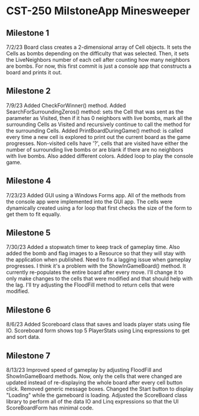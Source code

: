 # CST-250 MilstoneApp Minesweeper
## Milestone 1
7/2/23
Board class creates a 2-dimensional array of Cell objects.  It sets the Cells as bombs depending on the difficulty that was selected.  Then, it sets the LiveNeighbors number of each cell after counting how many neighbors are bombs.  For now, this first commit is just a console app that constructs a board and prints it out.

## Milestone 2
7/9/23
Added CheckForWinner() method.
Added SearchForSurroundingZeros() method: sets the Cell that was sent as the parameter as Visited, then if it has 0 neighbors with live bombs, mark all the surrounding Cells as Visited and recursively continue to call the method for the surrounding Cells.
Added PrintBoardDuringGame() method: is called every time a new cell is explored to print out the current board as the game progresses.  Non-visited cells have '?', cells that are visited have either the number of surrounding live bombs or are blank if there are no neighbors with live bombs.  Also added different colors.
Added loop to play the console game.

## Milestone 4
7/23/23
Added GUI using a Windows Forms app.  All of the methods from the console app were implemented into the GUI app.  The cells were dynamically created using a for loop that first checks the size of the form to get them to fit equally.

## Milestone 5
7/30/23
Added a stopwatch timer to keep track of gameplay time. Also added the bomb and flag images to a Resource so that they will stay with the application when published.
Need to fix a lagging issue when gameplay progresses.  I think it's a problem with the ShowInGameBoard() method.  It currently re-populates the entire board after every move.  I'll change it to only make changes to the cells that were modified and that should help with the lag.  I'll try adjusting the FloodFill method to return cells that were modified.

## Milestone 6
8/6/23
Added Scoreboard class that saves and loads player stats using file IO.  Scoreboard form shows top 5 PlayerStats using Linq expressions to get and sort data.

## Milestone 7
8/13/23
Improved speed of gameplay by adjusting FloodFill and ShowInGameBoard methods.  Now, only the cells that were changed are updated instead of re-displaying the whole board after every cell button click.  Removed generic message boxes.  Changed the Start button to display "Loading" while the gameboard is loading.  Adjusted the ScoreBoard class library to perform all of the data IO and Linq expressions so that the UI ScoreBoardForm has minimal code.
